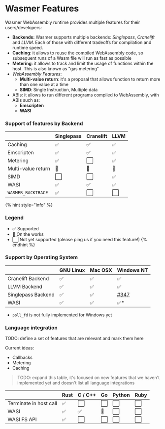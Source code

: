 # Wasmer Features

Wasmer WebAssembly runtime provides multiple features for their users/developers:

* **Backends:** Wasmer supports multiple backends: _Singlepass_, _Cranelift_ and _LLVM_. Each of those with different tradeoffs for compilation and runtime speed.
* **Caching**: it allows to reuse the compiled WebAssembly code, so subsequent runs of a Wasm file will run as fast as possible
* **Metering**: it allows to track and limit the usage of functions within the host. This is also known as "gas metering"
* _WebAssembly Features_:
  * **Multi-value return**: it's a proposal that allows function to return more than one value at a time
  * **SIMD**: Single Instruction, Multiple data
* ABIs: it allows to run different programs compiled to WebAssembly, with ABIs such as:
  * **Emscripten**
  * **WASI**

### Support of features by Backend

|  | Singlepass | Cranelift | LLVM |
| :--- | :--- | :--- | :--- |
| Caching | ✅ | ✅ | ✅ |
| Emscripten | ✅ | ✅ | ✅ |
| Metering | ✅ | ⬜ | ✅ |
| Multi-value return | 🔄 | 🔄 | 🔄 |
| SIMD | ⬜ | ⬜ | ✅ |
| WASI | ✅ | ✅ | ✅ |
| `WASMER_BACKTRACE` | ✅ | ⬜ | ⬜ |

{% hint style="info" %}
### Legend

* ✅ Supported
* 🔄 On the works
* ⬜ Not yet supported \(please ping us if you need this feature!\)
{% endhint %}

### Support by Operating System

|  | GNU Linux | Mac OSX | Windows NT |
| :--- | :--- | :--- | :--- |
| Cranelift Backend | ✅ | ✅ | ✅ |
| LLVM Backend | ✅ | ✅ | ✅ |
| Singlepass Backend | ✅ | ✅ | [\#347](https://github.com/wasmerio/wasmer/issues/347) |
| WASI | ✅ | ✅ | ✅\* |

* `poll_fd` is not fully implemented for Windows yet

### Language integration

TODO: define a set of features that are relevant and mark them here

Current ideas:

* Callbacks
* Metering
* Caching

> TODO: expand this table, it's focused on new features that we haven't implemented yet and doesn't list all language integrations

|  | Rust | C / C++ | Go | Python | Ruby |
| :--- | :--- | :--- | :--- | :--- | :--- |
| Terminate in host call | ✅ | ⬜ | ⬜ | ⬜ | ⬜ |
| WASI | ✅ | ✅ | 🔄 | ⬜ | ⬜ |
| WASI FS API | ✅ | ⬜ | ⬜ | ⬜ | ⬜ |



